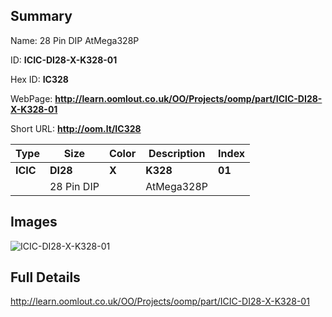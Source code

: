 

## Summary
 
Name: 28 Pin DIP AtMega328P

ID: __ICIC-DI28-X-K328-01__

Hex ID: __IC328__

WebPage: __http://learn.oomlout.co.uk/OO/Projects/oomp/part/ICIC-DI28-X-K328-01__

Short URL: __http://oom.lt/IC328__


| Type   | Size   | Color   | Description   | Index   |    
| ----- | ------   | ------   | -----   | ----   |    
| __ICIC__   					| __DI28__   					| __X__    						| __K328__    					| __01__ |    
| 		| 28 Pin DIP	| 		| AtMega328P	| 	|

## Images
![ICIC-DI28-X-K328-01](http://oomlout.com/oomp-gen/parts/ICIC-DI28-X-K328-01/ICIC-DI28-X-K328-01_420.jpg)

## Full Details

 http://learn.oomlout.co.uk/OO/Projects/oomp/part/ICIC-DI28-X-K328-01

